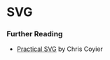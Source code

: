 # SVG



### Further Reading

* [Practical SVG](https://practical-svg.chriscoyier.net) by Chris Coyier

